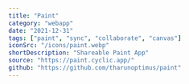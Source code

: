 ```yaml
---
title: "Paint"
category: "webapp"
date: "2021-12-31"
tags: ["paint", "sync", "collaborate", "canvas"]
iconSrc: "/icons/paint.webp"
shortDescription: "Shareable Paint App"
source: "https://paint.cyclic.app/"
github: "https://github.com/tharunoptimus/paint"
---
```

